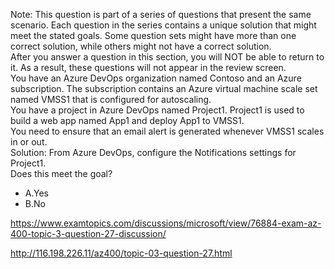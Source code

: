Note: This question is part of a series of questions that present the same scenario. Each question in the series contains a unique solution that might meet the stated goals. Some question sets might have more than one correct solution, while others might not have a correct solution.<br/>After you answer a question in this section, you will NOT be able to return to it. As a result, these questions will not appear in the review screen.<br/>You have an Azure DevOps organization named Contoso and an Azure subscription. The subscription contains an Azure virtual machine scale set named VMSS1 that is configured for autoscaling.<br/>You have a project in Azure DevOps named Project1. Project1 is used to build a web app named App1 and deploy App1 to VMSS1.<br/>You need to ensure that an email alert is generated whenever VMSS1 scales in or out.<br/>Solution: From Azure DevOps, configure the Notifications settings for Project1.<br/>Does this meet the goal?<br/><ul><li class="multi-choice-item"><span class="multi-choice-letter" data-choice-letter="A">A.</span>Yes</li><li class="multi-choice-item correct-hidden"><span class="multi-choice-letter" data-choice-letter="B">B.</span>No</li></ul><p><a href="https://www.examtopics.com/discussions/microsoft/view/76884-exam-az-400-topic-3-question-27-discussion/">https://www.examtopics.com/discussions/microsoft/view/76884-exam-az-400-topic-3-question-27-discussion/</a></p><p><a href="http://116.198.226.11/az400/topic-03-question-27.html">http://116.198.226.11/az400/topic-03-question-27.html</a></p><script src="https://giscus.app/client.js"                    data-repo="azsamples/az204"                    data-repo-id="R_kgDOMRXzDQ"                    data-category="General"                    data-category-id="DIC_kwDOMRXzDc4Cgi27"                    data-mapping="pathname"                    data-strict="1"                    data-reactions-enabled="0"                    data-emit-metadata="0"                    data-input-position="bottom"                    data-theme="preferred_color_scheme"                    data-lang="en"                    crossorigin="anonymous"                    async>                    </script>